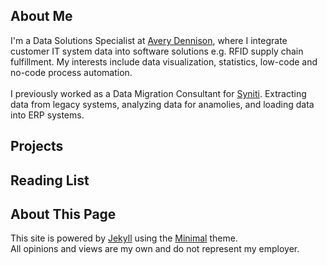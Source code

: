 ## About Me
  I'm a Data Solutions Specialist at [Avery Dennison](https://www.averydennison.com/en/home/Industries/retail.html), where I integrate customer IT system data into software solutions e.g. RFID supply chain fulfillment. My interests include data visualization, statistics, low-code and no-code process automation.
<br>  
  I previously worked as a Data Migration Consultant for [Syniti](https://www.syniti.com/). Extracting data from legacy systems, analyzing data for anamolies, and loading data into ERP systems.

## Projects

## Reading List

## About This Page
This site is powered by [Jekyll](http://jekyllrb.com/) using the [Minimal](https://github.com/orderedlist/minimal) theme.
<br>
All opinions and views are my own and do not represent my employer.
